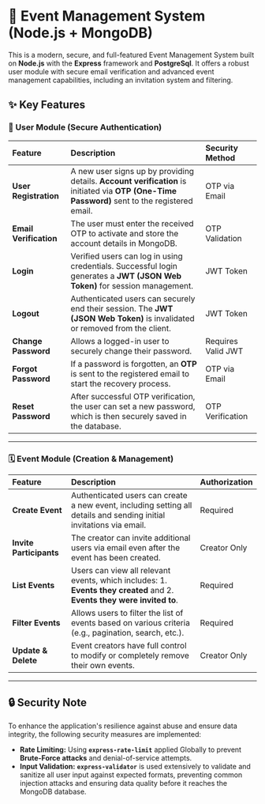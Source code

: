 

# 📅 Event Management System (Node.js + MongoDB)

This is a modern, secure, and full-featured Event Management System built on **Node.js** with the **Express** framework and **PostgreSql**. It offers a robust user module with secure email verification and advanced event management capabilities, including an invitation system and filtering.

## ✨ Key Features

### 👤 User Module (Secure Authentication)

| Feature | Description | Security Method |
| :--- | :--- | :--- |
| **User Registration** | A new user signs up by providing details. **Account verification** is initiated via **OTP (One-Time Password)** sent to the registered email. | OTP via Email |
| **Email Verification** | The user must enter the received OTP to activate and store the account details in MongoDB. | OTP Validation |
| **Login** | Verified users can log in using credentials. Successful login generates a **JWT (JSON Web Token)** for session management. | JWT Token |
| **Logout** | Authenticated users can securely end their session. The **JWT (JSON Web Token)** is invalidated or removed from the client. | JWT Token |
| **Change Password** | Allows a logged-in user to securely change their password. | Requires Valid JWT |
| **Forgot Password** | If a password is forgotten, an **OTP** is sent to the registered email to start the recovery process. | OTP via Email |
| **Reset Password** | After successful OTP verification, the user can set a new password, which is then securely saved in the database. | OTP Verification |

-----

### 🗓️ Event Module (Creation & Management)

| Feature | Description | Authorization |
| :--- | :--- | :--- |
| **Create Event** | Authenticated users can create a new event, including setting all details and sending initial invitations via email. | Required |
| **Invite Participants** | The creator can invite additional users via email even after the event has been created. | Creator Only |
| **List Events** | Users can view all relevant events, which includes: 1. **Events they created** and 2. **Events they were invited to**. | Required |
| **Filter Events** | Allows users to filter the list of events based on various criteria (e.g., pagination, search, etc.). | Required |
| **Update & Delete** | Event creators have full control to modify or completely remove their own events. | Creator Only |

-----

## 🔒 Security Note

To enhance the application's resilience against abuse and ensure data integrity, the following security measures are implemented:

  * **Rate Limiting:** Using **`express-rate-limit`** applied Globally to prevent **Brute-Force attacks** and denial-of-service attempts.
  * **Input Validation:** **`express-validator`** is used extensively to validate and sanitize all user input against expected formats, preventing common injection attacks and ensuring data quality before it reaches the MongoDB database.
